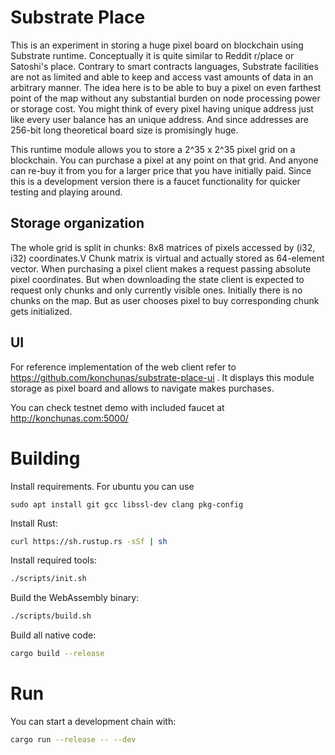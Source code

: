# Substrate Place

This is an experiment in storing a huge pixel board on blockchain using Substrate runtime. Conceptually it is quite similar to Reddit r/place or Satoshi's place. Contrary to smart contracts languages, Substrate facilities are not as limited and able to keep and access vast amounts of data in an arbitrary manner. The idea here is to be able to buy a pixel on even farthest point of the map without any substantial burden on node processing power or storage cost. You might think of every pixel having unique address just like every user balance has an unique address. And since addresses are 256-bit long theoretical board size is promisingly huge.

This runtime module allows you to store a 2^35 x 2^35 pixel grid on a blockchain. You can purchase a pixel at any point on that grid. And anyone can re-buy it from you for a larger price that you have initially paid. Since this is a development version there is a faucet functionality for quicker testing and playing around.

## Storage organization

The whole grid is split in chunks: 8x8 matrices of pixels accessed by (i32, i32) coordinates.V
Chunk matrix is virtual and actually stored as 64-element vector.
When purchasing a pixel client makes a request passing absolute pixel coordinates.
But when downloading the state client is expected to request only chunks and only currently visible ones.
Initially there is no chunks on the map. But as user chooses pixel to buy corresponding chunk gets initialized.

## UI

For reference implementation of the web client refer to https://github.com/konchunas/substrate-place-ui .
It displays this module storage as pixel board and allows to navigate makes purchases.

You can check testnet demo with included faucet at http://konchunas.com:5000/

# Building

Install requirements.
For ubuntu you can use

`sudo apt install git gcc libssl-dev clang pkg-config`

Install Rust:

```bash
curl https://sh.rustup.rs -sSf | sh
```

Install required tools:

```bash
./scripts/init.sh
```

Build the WebAssembly binary:

```bash
./scripts/build.sh
```

Build all native code:

```bash
cargo build --release
```

# Run

You can start a development chain with:

```bash
cargo run --release -- --dev
```